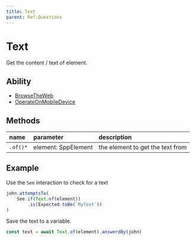 ```yaml
---
title: Text
parent: Ref:Questions
---
```


# Text

Get the content / text of element.

## Ability

- [BrowseTheWeb](../../abilities/BROWSE_THE_WEB.md)
- [OperateOnMobileDevice](../../abilities/OPERATE_ON_MOBILE_DEVICE.md)

## Methods

| name     | parameter           | description                      |
| :---     | :---                | :---                             |
| `.of()*` | element: SppElement | the element to get the text from |

## Example

Use the `See` interaction to check for a text

````typescript
john.attemptsTo(
    See.if(Text.of(element))
        .is(Expected.toBe(`MyText`))
)
````

Save the text to a variable.

```typescript
const text = await Text.of(element).answerdBy(john)
```